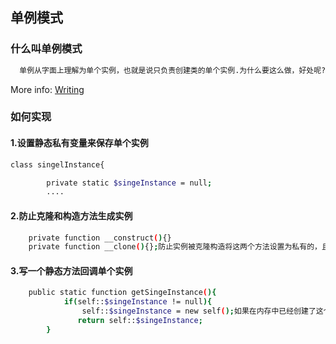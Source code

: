 ## 单例模式

### 什么叫单例模式

``` bash
  单例从字面上理解为单个实例，也就是说只负责创建类的单个实例.为什么要这么做，好处呢?其实这要看实际应用场景了.最常见的一个实例就是数据库连接类.假如在这种情况下不使用单例的话，每次访问数据库就创建一个实例.
```

More info: [Writing](https://leepy87/doc/pattern-design/)


### 如何实现
  
#### 1.设置静态私有变量来保存单个实例

``` bash
class singelInstance{

   		private static $singeInstance = null;
   		....
```
#### 2.防止克隆和构造方法生成实例

``` bash
   	private function __construct(){}
   	private function __clone(){};防止实例被克隆构造将这两个方法设置为私有的，且没有实现的方法
```

#### 3.写一个静态方法回调单个实例

``` bash
	public static function getSingeInstance(){
   			if(self::$singeInstance != null){
   				self::$singeInstance = new self();如果在内存中已经创建了这个实例则直接返回new self() 当前了自身回实例   			}   			
               return self::$singeInstance;
   		}
```
